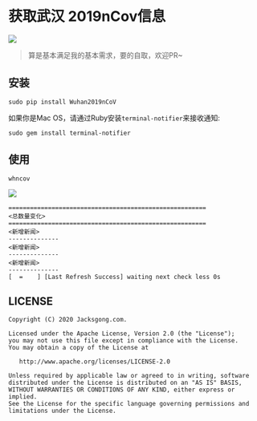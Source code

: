 # 获取武汉 2019nCov信息

[![](https://img.shields.io/badge/pip-v0.0.6%20Wuhan2019nCoV-yellow.svg)](https://pypi.python.org/pypi/Wuhan2019nCoV)

> 算是基本满足我的基本需求，要的自取，欢迎PR~

## 安装

```
sudo pip install Wuhan2019nCoV
```

如果你是Mac OS，请通过Ruby安装`terminal-notifier`来接收通知:

```
sudo gem install terminal-notifier
```

## 使用

```
whncov
```

![](https://github.com/Jacksgong/wuhan-2019-nCoV/raw/master/arts/demo-v0.0.4.png)

```
=======================================================
<总数量变化>
=======================================================
<新增新闻>
--------------
<新增新闻>
--------------
<新增新闻>
--------------
[  =    ] [Last Refresh Success] waiting next check less 0s
```

## LICENSE

```
Copyright (C) 2020 Jacksgong.com.

Licensed under the Apache License, Version 2.0 (the "License");
you may not use this file except in compliance with the License.
You may obtain a copy of the License at

   http://www.apache.org/licenses/LICENSE-2.0

Unless required by applicable law or agreed to in writing, software
distributed under the License is distributed on an "AS IS" BASIS,
WITHOUT WARRANTIES OR CONDITIONS OF ANY KIND, either express or implied.
See the License for the specific language governing permissions and
limitations under the License.
```
